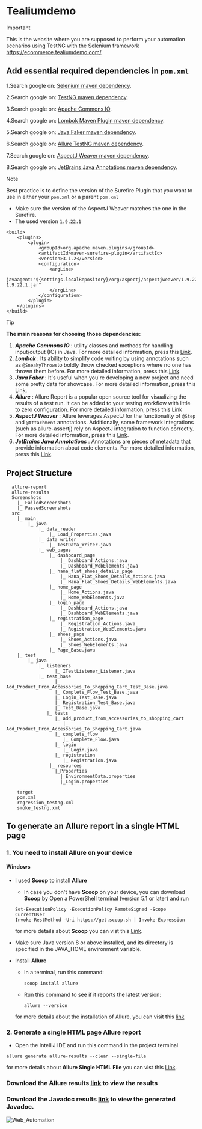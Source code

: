 # Tealiumdemo

> [!IMPORTANT]
> This is the website where you are supposed to perform your automation scenarios using TestNG with the Selenium framework
> https://ecommerce.tealiumdemo.com/

## Add essential required dependencies in ```pom.xml```

1.Search google on: [Selenium maven dependency](https://mvnrepository.com/artifact/org.seleniumhq.selenium/selenium-java).

2.Search google on: [TestNG maven dependency](https://mvnrepository.com/artifact/org.testng/testng).

3.Search google on: [Apache Commons IO](https://mvnrepository.com/artifact/commons-io/commons-io).

4.Search google on: [Lombok Maven Plugin maven dependency](https://mvnrepository.com/artifact/org.projectlombok/lombok-maven-plugin).

5.Search google on: [Java Faker maven dependency](https://mvnrepository.com/artifact/com.github.javafaker/javafaker).

6.Search google on: [Allure TestNG maven dependency](https://mvnrepository.com/artifact/io.qameta.allure/allure-testng).

7.Search google on: [AspectJ Weaver maven dependency](https://mvnrepository.com/artifact/org.aspectj/aspectjweaver).

8.Search google on: [JetBrains Java Annotations maven dependency](https://mvnrepository.com/artifact/org.jetbrains/annotations).

> [!Note]
> Best practice is to define the version of the Surefire Plugin that you want to use in either your ```pom.xml``` or a parent ```pom.xml```
>
> + Make sure the version of the AspectJ Weaver matches the one in the Surefire.
> + The used version ```1.9.22.1```

```
<build>
    <plugins>
        <plugin>
            <groupId>org.apache.maven.plugins</groupId>
            <artifactId>maven-surefire-plugin</artifactId>
            <version>3.1.2</version>
            <configuration>
                <argLine>
                    -javaagent:"${settings.localRepository}/org/aspectj/aspectjweaver/1.9.22.1/aspectjweaver-1.9.22.1.jar"
                </argLine>
            </configuration>
        </plugin>
    </plugins>
</build>
```
> [!TIP]
> **The main reasons for choosing those dependencies:**
> 1. ***Apache Commons IO*** : utility classes and methods for handling input/output (IO) in Java. For more detailed information, press this [Link](https://commons.apache.org/proper/commons-io/).
> 2. ***Lombok*** : Its ability to simplify code writing by using annotations such as ```@SneakyThrows```to boldly throw checked exceptions where no one has thrown them before. For more detailed information, press this [Link](https://projectlombok.org/features/).
> 3. ***Java Faker*** : It's useful when you're developing a new project and need some pretty data for showcase. For more detailed information, press this [Link](https://github.com/DiUS/java-faker).
> 4. ***Allure*** : Allure Report is a popular open source tool for visualizing the results of a test run. It can be added to your testing workflow with little to zero configuration. For more detailed information, press this [Link](https://allurereport.org/docs/)
> 5. ***AspectJ Weaver*** : Allure leverages AspectJ for the functionality of ```@Step``` and ```@Attachment``` annotations. Additionally, some framework integrations (such as allure-assertj) rely on AspectJ integration to function correctly.  For more detailed information, press this [Link](https://allurereport.org/docs/testng/).
> 6. ***JetBrains Java Annotations*** : Annotations are pieces of metadata that provide information about code elements. For more detailed information, press this [Link](https://www.jetbrains.com/help/idea/annotating-source-code.html).

## Project Structure 
```
  allure-report
  allure-results
  Screenshots
    |_ FailedScreenshots
    |_ PassedScreenshots  
  src
    |_ main
        |_ java
            |_ data_reader
                |_ Load_Properties.java
            |_ data_writer
                |_ TestData_Writer.java
            |_ web_pages
                |_ dashboard_page
                    |_ Dashboard_Actions.java
                    |_ Dashboard_WebElements.java
                |_ hana_flat_shoes_details_page
                    |_ Hana_Flat_Shoes_Details_Actions.java
                    |_ Hana_Flat_Shoes_Details_WebElements.java
                |_ home_page
                    |_ Home_Actions.java
                    |_ Home_WebElements.java
                |_ login_page
                    |_ Dashboard_Actions.java
                    |_ Dashboard_WebElements.java
                |_ registration_page
                    |_ Registration_Actions.java
                    |_ Registration_WebElements.java
                |_ shoes_page
                    |_ Shoes_Actions.java
                    |_ Shoes_WebElements.java
                |_ Page_Base.java         
    |_ test
        |_ java
            |_ listeners
                  |_ ITestListener_Listener.java
            |_ test_base
                  |_ Add_Product_From_Accessories_To_Shopping_Cart_Test_Base.java
                  |_ Complete_Flow_Test_Base.java
                  |_ Login_Test_Base.java
                  |_ Registration_Test_Base.java
                  |_ Test_Base.java
               |_ tests
                  |_ add_product_from_accessories_to_shopping_cart
                     |_ Add_Product_From_Accessories_To_Shopping_Cart.java
                  |_ complete_flow
                     |_ Complete_Flow.java
                  |_ login
                     |_ Login.java
                  |_ registration
                     |_ Registration.java
                |_ resources
                  |_Properties
                    |_EnvironmentData.properties
                    |_Login.properties

    target
    pom.xml
    regression_testng.xml
    smoke_testng.xml
```
## To generate an Allure report in a single HTML page
### 1. You need to install Allure on your device
#### Windows    
+ I used **Scoop** to install **Allure**
    - In case you don't have **Scoop** on your device, you can download **Scoop** by Open a PowerShell terminal (version 5.1 or later) and run
    ```
    Set-ExecutionPolicy -ExecutionPolicy RemoteSigned -Scope CurrentUser
    Invoke-RestMethod -Uri https://get.scoop.sh | Invoke-Expression
    ```
    for more details about **Scoop** you can vist this [Link](https://scoop.sh/).
  
+  Make sure Java version 8 or above installed, and its directory is specified in the JAVA_HOME environment variable.
+  Install **Allure**
    -  In a terminal, run this command:
       ```
       scoop install allure
       ```
    -  Run this command to see if it reports the latest version:
       ```
       allure --version
       ```
      for more details about the installation of Allure, you can visit this [link](https://allurereport.org/docs/install-for-windows/)    
### 2. Generate a single HTML page Allure report 
 + Open the IntelliJ IDE and run this command in the project terminal
```
allure generate allure-results --clean --single-file
```
 for more details about **Allure Single HTML File** you can vist this [Link](https://allurereport.org/docs/gettingstarted-view-report/#open-a-single-html-file).

### Download the Allure results [link](https://drive.google.com/file/d/15G4xvZtCQj-Hr6NvGdflqHRdokscbUE8/view?usp=sharing) to view the results
### Download the Javadoc results [link](https://drive.google.com/file/d/1veVSAUn1kBGzj7CWZF7XWNsc3ExSIASs/view?usp=sharing) to view the generated Javadoc.

![Web_Automation](https://github.com/user-attachments/assets/bf9b34b4-5e5b-4691-8027-266547d5ac42)
